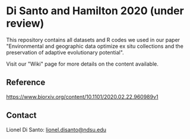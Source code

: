 # Di Santo and Hamilton 2020 (under review)
This repository contains all datasets and R codes we used in our paper "Environmental and geographic data optimize ex situ collections and the preservation of adaptive evolutionary potential".

Visit our "Wiki" page for more details on the content available.

## Reference
https://www.biorxiv.org/content/10.1101/2020.02.22.960989v1

## Contact
Lionel Di Santo: lionel.disanto@ndsu.edu
